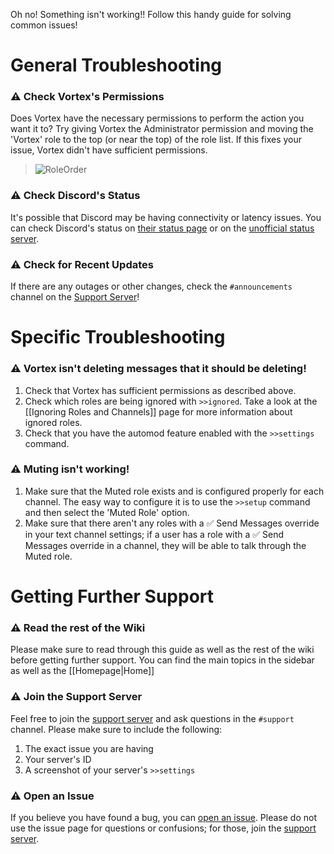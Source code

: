 Oh no! Something isn't working!! Follow this handy guide for solving common issues!

# General Troubleshooting
### ⚠ Check Vortex's Permissions
Does Vortex have the necessary permissions to perform the action you want it to? Try giving Vortex the Administrator permission and moving the 'Vortex' role to the top (or near the top) of the role list. If this fixes your issue, Vortex didn't have sufficient permissions.

> ![RoleOrder](https://i.imgur.com/U1bmRnO.gif)

### ⚠ Check Discord's Status
It's possible that Discord may be having connectivity or latency issues. You can check Discord's status on [their status page](https://status.discordapp.com/) or on the [unofficial status server](https://discord.gg/jn7TAP8).

### ⚠ Check for Recent Updates
If there are any outages or other changes, check the `#announcements` channel on the [Support Server](https://discord.gg/0p9LSGoRLu6Pet0k)!


# Specific Troubleshooting
### ⚠ Vortex isn't deleting messages that it should be deleting!
1. Check that Vortex has sufficient permissions as described above.
2. Check which roles are being ignored with `>>ignored`. Take a look at the [[Ignoring Roles and Channels]] page for more information about ignored roles.
3. Check that you have the automod feature enabled with the `>>settings` command.

### ⚠ Muting isn't working!
1. Make sure that the Muted role exists and is configured properly for each channel. The easy way to configure it is to use the `>>setup` command and then select the 'Muted Role' option.
2. Make sure that there aren't any roles with a ✅ Send Messages override in your text channel settings; if a user has a role with a ✅ Send Messages override in a channel, they will be able to talk through the Muted role.


# Getting Further Support
### ⚠ Read the rest of the Wiki
Please make sure to read through this guide as well as the rest of the wiki before getting further support. You can find the main topics in the sidebar as well as the [[Homepage|Home]]

### ⚠ Join the Support Server
Feel free to join the [support server](https://discord.gg/0p9LSGoRLu6Pet0k) and ask questions in the `#support` channel. Please make sure to include the following:
1. The exact issue you are having
2. Your server's ID
3. A screenshot of your server's `>>settings`

### ⚠ Open an Issue
If you believe you have found a bug, you can [open an issue](https://github.com/jagrosh/Vortex/issues). Please do not use the issue page for questions or confusions; for those, join the [support server](https://discord.gg/0p9LSGoRLu6Pet0k).